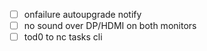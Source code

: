 - [ ] onfailure autoupgrade notify
- [ ] no sound over DP/HDMI on both monitors
- [ ] tod0 to nc tasks cli
